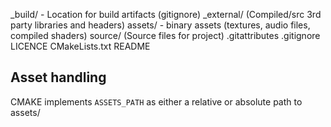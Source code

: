 _build/ - Location for build artifacts (gitignore)
_external/ (Compiled/src 3rd party libraries and headers)
assets/ - binary assets (textures, audio files, compiled shaders)
source/ (Source files for project)
.gitattributes
.gitignore
LICENCE
CMakeLists.txt
README

## Asset handling
CMAKE implements `ASSETS_PATH` as either a relative or absolute path to assets/
